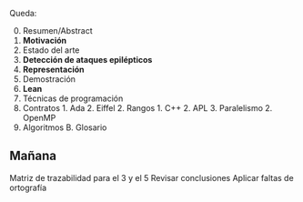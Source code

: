 Queda:

0. Resumen/Abstract
1. **Motivación**
2. Estado del arte
 1. **Detección de ataques epilépticos**
 2. **Representación**
 3. Demostración
   2. **Lean**
 4. Técnicas de programación
   1. Contratos
     1. Ada
     2. Eiffel
    2. Rangos
     1. C++
     2. APL
    3. Paralelismo
     2. OpenMP
4. Algoritmos
B. Glosario

## Mañana

<!-- ESPERAR -->
Matriz de trazabilidad para el 3 y el 5
Revisar conclusiones
Aplicar faltas de ortografía
